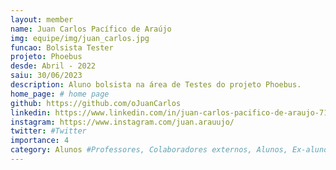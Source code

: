 ```yaml
---
layout: member
name: Juan Carlos Pacífico de Araújo
img: equipe/img/juan_carlos.jpg
funcao: Bolsista Tester
projeto: Phoebus
desde: Abril - 2022
saiu: 30/06/2023
description: Aluno bolsista na área de Testes do projeto Phoebus.
home_page: # home page
github: https://github.com/oJuanCarlos
linkedin: https://www.linkedin.com/in/juan-carlos-pacifico-de-araujo-712a2121a/
instagram: https://www.instagram.com/juan.arauujo/
twitter: #Twitter
importance: 4
category: Alunos #Professores, Colaboradores externos, Alunos, Ex-alunos
---
```

